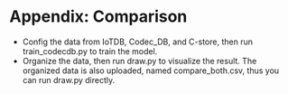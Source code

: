 # Appendix: Comparison

+ Config the data from IoTDB, Codec\_DB, and C-store, then run train\_codecdb.py to train the model.
+ Organize the data, then run draw.py to visualize the result. The organized data is also uploaded, named compare_both.csv, thus you can run draw.py directly.